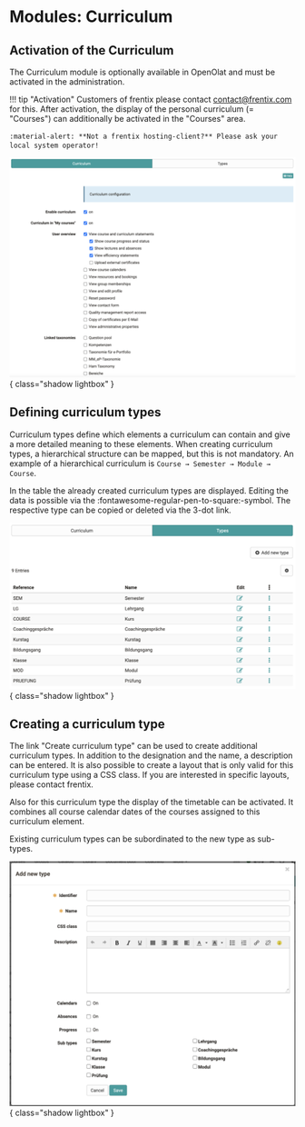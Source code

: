 # Modules: Curriculum

## Activation of the Curriculum

The Curriculum module is optionally available in OpenOlat and must be
activated in the administration. 

!!! tip "Activation"
	Customers of frentix please contact
	[contact@frentix.com](mailto:contact@frentix.com) for this. After activation,
	the display of the personal curriculum (= "Courses") can additionally be
	activated in the "Courses" area.
	
	:material-alert: **Not a frentix hosting-client?** Please ask your local system operator!

![](assets/curriculum_activation.png){ class="shadow lightbox" }

## Defining curriculum types

Curriculum types define which elements a curriculum can contain and give a
more detailed meaning to these elements. When creating curriculum types, a
hierarchical structure can be mapped, but this is not mandatory. An example of
a hierarchical curriculum is `Course → Semester → Module → Course`.

In the table the already created curriculum types are displayed. Editing the
data is possible via the
:fontawesome-regular-pen-to-square:-symbol.
The respective type can be copied or deleted via the 3-dot link.

![](assets/curriculum_types.png){ class="shadow lightbox" }

## Creating a curriculum type

The link "Create curriculum type" can be used to create additional curriculum
types. In addition to the designation and the name, a description can be
entered. It is also possible to create a layout that is only valid for this
curriculum type using a CSS class. If you are interested in specific layouts,
please contact frentix.

Also for this curriculum type the display of the timetable can be activated.
It combines all course calendar dates of the courses assigned to this
curriculum element.

Existing curriculum types can be subordinated to the new type as sub-types.

![](assets/create_curriculum_type.png){ class="shadow lightbox" }

